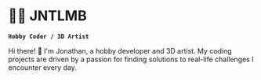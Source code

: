 # 👨‍💻 JNTLMB 

**`Hobby Coder / 3D Artist`**
<!-- Wer bin ich und was mach ich?-->

Hi there! 👋
I'm Jonathan, a hobby developer and 3D artist. My coding projects are driven by a passion
for finding solutions to real-life challenges I encounter every day.
